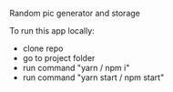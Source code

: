 Random pic generator and storage

To run this app locally:

- clone repo
- go to project folder
- run command "yarn / npm i"
- run command "yarn start / npm start"
